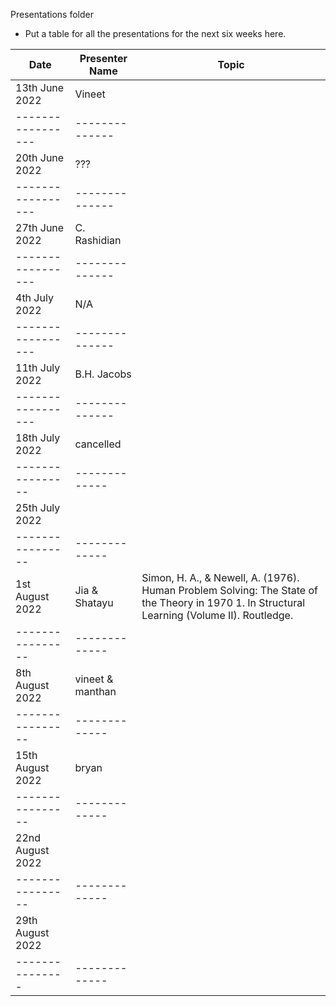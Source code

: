 Presentations folder
* Put a table for all the presentations for the next six weeks here.

Date               | Presenter Name |       Topic        | 
-----------------  | -------------- |  ----------------
13th June 2022     | Vineet         | 
-----------------  | -------------- |  
20th June 2022     | ???            | 
-----------------  | -------------- |  
27th June 2022     | C. Rashidian   | 
-----------------  | -------------- |  
4th July  2022     | N/A            | 
-----------------  | -------------- |  
11th July  2022    | B.H. Jacobs    | 
-----------------  | -------------- |  
18th July 2022     | cancelled      |
----------------   | -------------  |
25th July 2022     |                |
----------------   | -------------  |
1st August 2022    | Jia & Shatayu  |  Simon, H. A., & Newell, A. (1976). Human Problem Solving: The State of the Theory in 1970                            1. In Structural Learning (Volume II). Routledge.
----------------   | -------------  |
8th August 2022    | vineet & manthan |
----------------   | -------------  |
15th August 2022   | bryan            |
----------------   | -------------  |
22nd August  2022  |                |
----------------   | -------------  | 
29th August  2022  |                |
---------------    | -------------  | 
